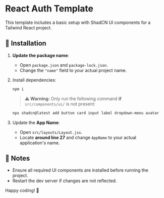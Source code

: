 # React Auth Template  

This template includes a basic setup with ShadCN UI components for a Tailwind React project.  

## 🚀 Installation  

1. **Update the package name**:  
   - Open `package.json` and `package-lock.json`.  
   - Change the `"name"` field to your actual project name.  

2. Install dependencies:  
   ```sh
   npm i
   ```
  
   > **⚠️ Warning:** Only run the following command **if** `src/components/ui/` is not present:  
   ```sh
   npx shadcn@latest add button card input label dropdown-menu avatar
   ```

3. Update the **App Name**:  
   - Open `src/layouts/Layout.jsx`.  
   - Locate **around line 27** and change `AppName` to your actual application's name.  

## 📌 Notes  
- Ensure all required UI components are installed before running the project.  
- Restart the dev server if changes are not reflected.  

Happy coding! 🚀  
